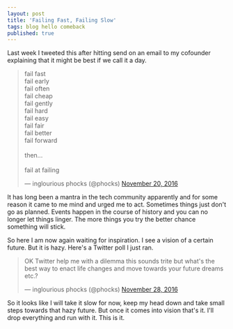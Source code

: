 ```yaml
---
layout: post
title: 'Failing Fast, Failing Slow'
tags: blog hello comeback
published: true
---
```


Last week I tweeted this after hitting send on an email to my cofounder explaining that it might be best if we call it a day.

<blockquote class="twitter-tweet" data-lang="en"><p lang="en" dir="ltr">fail fast<br>fail early<br>fail often<br>fail cheap<br>fail gently<br>fail hard<br>fail easy<br>fail fair<br>fail better<br>fail forward<br><br>then...<br><br>fail at failing</p>&mdash; inglourious phocks (@phocks) <a href="https://twitter.com/phocks/status/800148048919732224">November 20, 2016</a></blockquote>
<script async src="//platform.twitter.com/widgets.js" charset="utf-8"></script>

It has long been a mantra in the tech community apparently and for some reason it came to me mind and urged me to act. Sometimes things just don't go as planned. Events happen in the course of history and you can no longer let things linger. The more things you try the better chance something will stick.

So here I am now again waiting for inspiration. I see a vision of a certain future. But it is hazy. Here's a Twitter poll I just ran.

<blockquote class="twitter-tweet" data-lang="en"><p lang="en" dir="ltr">OK Twitter help me with a dilemma this sounds trite but what&#39;s the best way to enact life changes and move towards your future dreams etc.?</p>&mdash; inglourious phocks (@phocks) <a href="https://twitter.com/phocks/status/803078863794278400">November 28, 2016</a></blockquote>
<script async src="//platform.twitter.com/widgets.js" charset="utf-8"></script>

So it looks like I will take it slow for now, keep my head down and take small steps towards that hazy future. But once it comes into vision that's it. I'll drop everything and run with it. This is it.


